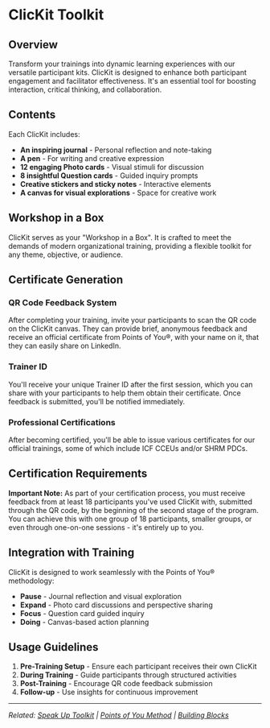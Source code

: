 # ClicKit Toolkit

## Overview

Transform your trainings into dynamic learning experiences with our versatile participant kits. ClicKit is designed to enhance both participant engagement and facilitator effectiveness. It's an essential tool for boosting interaction, critical thinking, and collaboration.

## Contents

Each ClicKit includes:

- **An inspiring journal** - Personal reflection and note-taking
- **A pen** - For writing and creative expression
- **12 engaging Photo cards** - Visual stimuli for discussion
- **8 insightful Question cards** - Guided inquiry prompts
- **Creative stickers and sticky notes** - Interactive elements
- **A canvas for visual explorations** - Space for creative work

## Workshop in a Box

ClicKit serves as your "Workshop in a Box". It is crafted to meet the demands of modern organizational training, providing a flexible toolkit for any theme, objective, or audience.

## Certificate Generation

### QR Code Feedback System
After completing your training, invite your participants to scan the QR code on the ClicKit canvas. They can provide brief, anonymous feedback and receive an official certificate from Points of You®, with your name on it, that they can easily share on LinkedIn.

### Trainer ID
You'll receive your unique Trainer ID after the first session, which you can share with your participants to help them obtain their certificate. Once feedback is submitted, you'll be notified immediately.

### Professional Certifications
After becoming certified, you'll be able to issue various certificates for our official trainings, some of which include ICF CCEUs and/or SHRM PDCs.

## Certification Requirements

**Important Note:** As part of your certification process, you must receive feedback from at least 18 participants you've used ClicKit with, submitted through the QR code, by the beginning of the second stage of the program. You can achieve this with one group of 18 participants, smaller groups, or even through one-on-one sessions - it's entirely up to you.

## Integration with Training

ClicKit is designed to work seamlessly with the Points of You® methodology:

- **Pause** - Journal reflection and visual exploration
- **Expand** - Photo card discussions and perspective sharing
- **Focus** - Question card guided inquiry
- **Doing** - Canvas-based action planning

## Usage Guidelines

1. **Pre-Training Setup** - Ensure each participant receives their own ClicKit
2. **During Training** - Guide participants through structured activities
3. **Post-Training** - Encourage QR code feedback submission
4. **Follow-up** - Use insights for continuous improvement

---

*Related: [Speak Up Toolkit](speak-up-toolkit.md) | [Points of You Method](points-of-you-method.md) | [Building Blocks](../chapters/chapter-05-building-blocks.md)*
